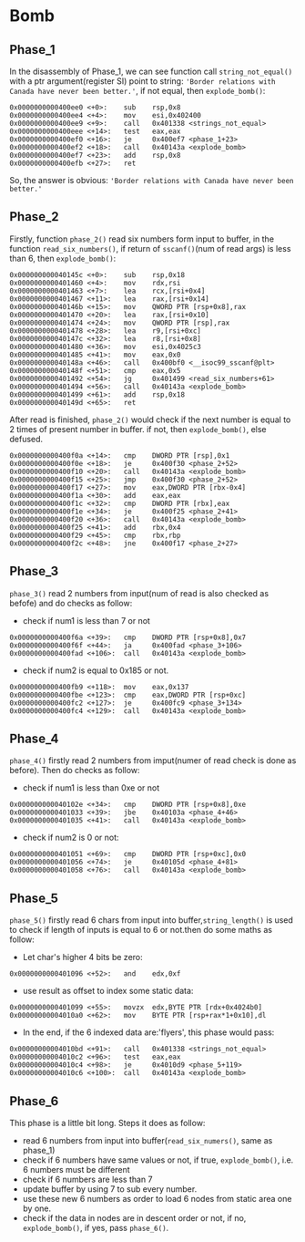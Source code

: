 # Bomb
## Phase_1
In the disassembly of Phase_1, we can see function call `string_not_equal()` with a ptr argument(register SI) point to string: `'Border relations with Canada have never been better.'`, if not equal, then `explode_bomb()`:
```assembly
0x0000000000400ee0 <+0>:	sub    rsp,0x8
0x0000000000400ee4 <+4>:	mov    esi,0x402400
0x0000000000400ee9 <+9>:	call   0x401338 <strings_not_equal>
0x0000000000400eee <+14>:	test   eax,eax
0x0000000000400ef0 <+16>:	je     0x400ef7 <phase_1+23>
0x0000000000400ef2 <+18>:	call   0x40143a <explode_bomb>
0x0000000000400ef7 <+23>:	add    rsp,0x8
0x0000000000400efb <+27>:	ret 
```
So, the answer is obvious: `'Border relations with Canada have never been better.'`
## Phase_2
Firstly, function `phase_2()` read six numbers form input to buffer, in the function `read_six_numbers()`, if return of `sscanf()`(num of read args) is less than 6, then `explode_bomb()`:
```assembly
0x000000000040145c <+0>:	sub    rsp,0x18
0x0000000000401460 <+4>:	mov    rdx,rsi
0x0000000000401463 <+7>:	lea    rcx,[rsi+0x4]
0x0000000000401467 <+11>:	lea    rax,[rsi+0x14]
0x000000000040146b <+15>:	mov    QWORD PTR [rsp+0x8],rax
0x0000000000401470 <+20>:	lea    rax,[rsi+0x10]
0x0000000000401474 <+24>:	mov    QWORD PTR [rsp],rax
0x0000000000401478 <+28>:	lea    r9,[rsi+0xc]
0x000000000040147c <+32>:	lea    r8,[rsi+0x8]
0x0000000000401480 <+36>:	mov    esi,0x4025c3
0x0000000000401485 <+41>:	mov    eax,0x0
0x000000000040148a <+46>:	call   0x400bf0 <__isoc99_sscanf@plt>
0x000000000040148f <+51>:	cmp    eax,0x5
0x0000000000401492 <+54>:	jg     0x401499 <read_six_numbers+61>
0x0000000000401494 <+56>:	call   0x40143a <explode_bomb>
0x0000000000401499 <+61>:	add    rsp,0x18
0x000000000040149d <+65>:	ret
```
After read is finished, `phase_2()` would check if the next number is equal to 2 times of present number in buffer. if not, then `explode_bomb()`, else defused.
```assembly
0x0000000000400f0a <+14>:	cmp    DWORD PTR [rsp],0x1
0x0000000000400f0e <+18>:	je     0x400f30 <phase_2+52>
0x0000000000400f10 <+20>:	call   0x40143a <explode_bomb>
0x0000000000400f15 <+25>:	jmp    0x400f30 <phase_2+52>
0x0000000000400f17 <+27>:	mov    eax,DWORD PTR [rbx-0x4]
0x0000000000400f1a <+30>:	add    eax,eax
0x0000000000400f1c <+32>:	cmp    DWORD PTR [rbx],eax
0x0000000000400f1e <+34>:	je     0x400f25 <phase_2+41>
0x0000000000400f20 <+36>:	call   0x40143a <explode_bomb>
0x0000000000400f25 <+41>:	add    rbx,0x4
0x0000000000400f29 <+45>:	cmp    rbx,rbp
0x0000000000400f2c <+48>:	jne    0x400f17 <phase_2+27>

```
## Phase_3
`phase_3()` read 2 numbers from input(num of read is also checked as befofe) and do checks as follow:
- check if num1 is less than 7 or not
```assembly
0x0000000000400f6a <+39>:	cmp    DWORD PTR [rsp+0x8],0x7
0x0000000000400f6f <+44>:	ja     0x400fad <phase_3+106>
0x0000000000400fad <+106>:	call   0x40143a <explode_bomb>
```
- check if num2 is equal to 0x185 or not.
```assembly
0x0000000000400fb9 <+118>:	mov    eax,0x137
0x0000000000400fbe <+123>:	cmp    eax,DWORD PTR [rsp+0xc]
0x0000000000400fc2 <+127>:	je     0x400fc9 <phase_3+134>
0x0000000000400fc4 <+129>:	call   0x40143a <explode_bomb>
```
## Phase_4
`phase_4()` firstly read 2 numbers from imput(numer of read check is done as before). Then do checks as follow:
- check if num1 is less than 0xe or not
```assembly
0x000000000040102e <+34>:	cmp    DWORD PTR [rsp+0x8],0xe
0x0000000000401033 <+39>:	jbe    0x40103a <phase_4+46>
0x0000000000401035 <+41>:	call   0x40143a <explode_bomb>
```
- check if num2 is 0 or not:
```assembly
0x0000000000401051 <+69>:	cmp    DWORD PTR [rsp+0xc],0x0
0x0000000000401056 <+74>:	je     0x40105d <phase_4+81>
0x0000000000401058 <+76>:	call   0x40143a <explode_bomb>
```
## Phase_5
`phase_5()` firstly read 6 chars from input into buffer,`string_length()` is used to check if length of inputs is equal to 6 or not.then do some maths as follow:
- Let char's higher 4 bits be zero:
```assembly
0x0000000000401096 <+52>:	and    edx,0xf
```
- use result as offset to index some static data:
```assembly
0x0000000000401099 <+55>:	movzx  edx,BYTE PTR [rdx+0x4024b0]
0x00000000004010a0 <+62>:	mov    BYTE PTR [rsp+rax*1+0x10],dl
```
- In the end, if the 6 indexed data are:'flyers', this phase would pass:
```assembly
0x00000000004010bd <+91>:	call   0x401338 <strings_not_equal>
0x00000000004010c2 <+96>:	test   eax,eax
0x00000000004010c4 <+98>:	je     0x4010d9 <phase_5+119>
0x00000000004010c6 <+100>:	call   0x40143a <explode_bomb>
```
## Phase_6
This phase is a little bit long. Steps it does as follow:
- read 6 numbers from input into buffer(`read_six_numers()`, same as phase_1)
- check if 6 numbers have same values or not, if true, `explode_bomb()`, i.e. 6 numbers must be different
- check if 6 numbers are less than 7
- update buffer by using 7 to sub every number.
- use these new 6 numbers as order to load 6 nodes from static area one by one.
- check if the data in nodes are in descent order or not, if no, `explode_bomb()`, if yes, pass `phase_6()`.